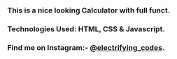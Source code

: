 ### This is a nice looking Calculator with full funct.

### Technologies Used: HTML, CSS & Javascript.

### Find me on Instagram:- [@electrifying_codes][Instagram].

[Instagram]: https://www.instagram.com/electrifying_codes